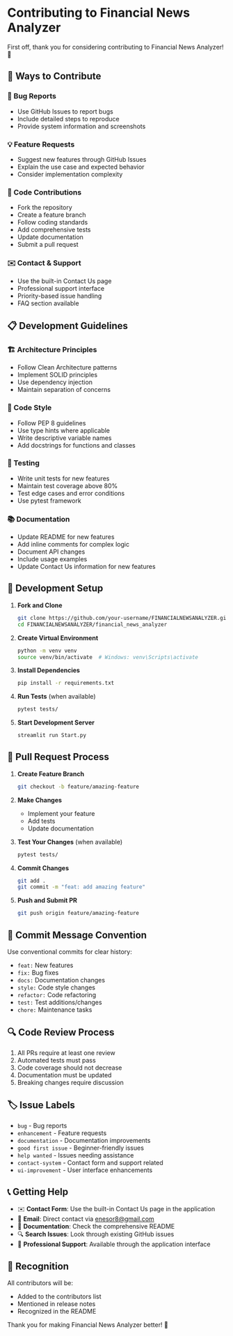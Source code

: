 # Contributing to Financial News Analyzer

First off, thank you for considering contributing to Financial News Analyzer! 🎉

## 🌟 Ways to Contribute

### 🐛 Bug Reports
- Use GitHub Issues to report bugs
- Include detailed steps to reproduce
- Provide system information and screenshots

### 💡 Feature Requests
- Suggest new features through GitHub Issues
- Explain the use case and expected behavior
- Consider implementation complexity

### 🔧 Code Contributions
- Fork the repository
- Create a feature branch
- Follow coding standards
- Add comprehensive tests
- Update documentation
- Submit a pull request

### ✉️ Contact & Support
- Use the built-in Contact Us page
- Professional support interface
- Priority-based issue handling
- FAQ section available

## 📋 Development Guidelines

### 🏗️ Architecture Principles
- Follow Clean Architecture patterns
- Implement SOLID principles
- Use dependency injection
- Maintain separation of concerns

### 🎨 Code Style
- Follow PEP 8 guidelines
- Use type hints where applicable
- Write descriptive variable names
- Add docstrings for functions and classes

### 🧪 Testing
- Write unit tests for new features
- Maintain test coverage above 80%
- Test edge cases and error conditions
- Use pytest framework

### 📚 Documentation
- Update README for new features
- Add inline comments for complex logic
- Document API changes
- Include usage examples
- Update Contact Us information for new features

## 🚀 Development Setup

1. **Fork and Clone**
   ```bash
   git clone https://github.com/your-username/FINANCIALNEWSANALYZER.git
   cd FINANCIALNEWSANALYZER/financial_news_analyzer
   ```

2. **Create Virtual Environment**
   ```bash
   python -m venv venv
   source venv/bin/activate  # Windows: venv\Scripts\activate
   ```

3. **Install Dependencies**
   ```bash
   pip install -r requirements.txt
   ```

4. **Run Tests** (when available)
   ```bash
   pytest tests/
   ```

5. **Start Development Server**
   ```bash
   streamlit run Start.py
   ```

## 📝 Pull Request Process

1. **Create Feature Branch**
   ```bash
   git checkout -b feature/amazing-feature
   ```

2. **Make Changes**
   - Implement your feature
   - Add tests
   - Update documentation

3. **Test Your Changes** (when available)
   ```bash
   pytest tests/
   ```

4. **Commit Changes**
   ```bash
   git add .
   git commit -m "feat: add amazing feature"
   ```

5. **Push and Submit PR**
   ```bash
   git push origin feature/amazing-feature
   ```

## 🎯 Commit Message Convention

Use conventional commits for clear history:

- `feat:` New features
- `fix:` Bug fixes
- `docs:` Documentation changes
- `style:` Code style changes
- `refactor:` Code refactoring
- `test:` Test additions/changes
- `chore:` Maintenance tasks

## 🔍 Code Review Process

1. All PRs require at least one review
2. Automated tests must pass
3. Code coverage should not decrease
4. Documentation must be updated
5. Breaking changes require discussion

## 🏷️ Issue Labels

- `bug` - Bug reports
- `enhancement` - Feature requests
- `documentation` - Documentation improvements
- `good first issue` - Beginner-friendly issues
- `help wanted` - Issues needing assistance
- `contact-system` - Contact form and support related
- `ui-improvement` - User interface enhancements

## 📞 Getting Help

- ✉️ **Contact Form**: Use the built-in Contact Us page in the application
- 📧 **Email**: Direct contact via enesor8@gmail.com
- 📖 **Documentation**: Check the comprehensive README
- 🔍 **Search Issues**: Look through existing GitHub issues
- 💬 **Professional Support**: Available through the application interface

## 🙏 Recognition

All contributors will be:
- Added to the contributors list
- Mentioned in release notes
- Recognized in the README

Thank you for making Financial News Analyzer better! 🚀
